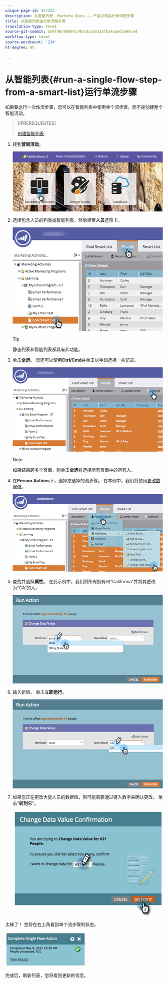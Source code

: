 ```yaml
---
unique-page-id: 557322
description: 从智能列表- Marketo Docs —— 产品文档运行单流程步骤
title: 从智能列表运行单流程步骤
translation-type: tm+mt
source-git-commit: 5b9f48c98464c79bcdca2e335f6a4a2edce98ce4
workflow-type: tm+mt
source-wordcount: '234'
ht-degree: 0%

---
```



# 从智能列表{#run-a-single-flow-step-from-a-smart-list}运行单流步骤

如果要运行一次性流步骤，您可以在智能列表中使用单个流步骤，而不是创建整个智能活动。

>[!PREREQUISITES]
>
>[创建智能列表](/help/marketo/product-docs/core-marketo-concepts/smart-lists-and-static-lists/creating-a-smart-list/create-a-smart-list.md)

1. 转到&#x200B;**营销活动**。

   ![](assets/login-marketing-activities-1.png)

1. 选择包含人员的列表或智能列表，然后转至&#x200B;**人员**&#x200B;选项卡。

   ![](assets/smartlistpeopletab-hands.png)

   >[!TIP]
   >
   >静态列表和智能列表都具有此功能。

1. 单击&#x200B;**全选**。 您还可以使用&#x200B;**Ctrl/Cmd**&#x200B;并单击以手动选择一些记录。

   ![](assets/smartlist-selectallhand.png)

   >[!NOTE]
   >
   >如果结果跨多个页面，则单击&#x200B;**全选**&#x200B;将选择所有页面中的所有人。

1. 在&#x200B;**Person** **Actions**&#x200B;下，选择您选择的流步骤。 在本例中，我们将使用[更改数据值](/help/marketo/product-docs/core-marketo-concepts/smart-campaigns/flow-actions/change-data-value.md)。

   ![](assets/personactions-hands.png)

1. 查找并选择&#x200B;**属性**。 在此示例中，我们将所有拥有州“California”并将其更改为“CA”的人。

   ![](assets/runaction-hands.png)

1. 输入新值。 单击&#x200B;**立即运行**。

   ![](assets/runactionnewvalue-hands.png)

1. 如果您正在更改大量人员的数据值，则可能需要通过键入数字来确认更改。 单击“**转到它**”。

   ![](assets/changedatavalue.jpg)

太棒了！ 您将在右上角看到单个流步骤的状态。

![](assets/completesingleflowaction.jpg)

完成后，刷新列表，您将看到更新的信息。
